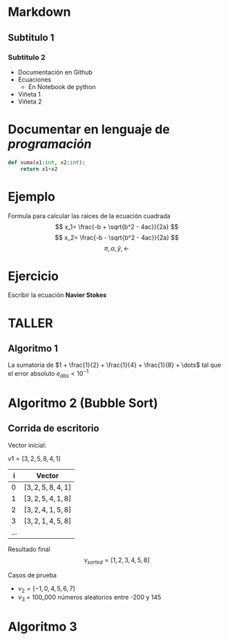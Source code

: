 # Markdown
## Subtitulo 1
### Subtitulo 2
* Documentación en Github
* Ecuaciones
  * En Notebook de python
* Viñeta 1
* Viñeta 2
  
# Documentar en lenguaje de *programación*
```python
def suma(x1:int, x2:int):
    return x1+x2
```
# Ejemplo
Formula para calcular las raices de la ecuación cuadrada
$$ x_1= \frac{-b + \sqrt{b^2 - 4ac}}{2a} $$
$$ x_2= \frac{-b - \sqrt{b^2 - 4ac}}{2a} $$
$$ \pi, \alpha, \hat{y}, \leftarrow $$

# Ejercicio
Escribir la ecuación **Navier Stokes**

# TALLER
## Algoritmo 1

La sumatoria de $1 + \frac{1}{2} + \frac{1}{4} + \frac{1}{8} + \dots$ tal que el error absoluto $e_{abs} < 10^{-1}$

# Algoritmo 2 (Bubble Sort)

## Corrida de escritorio

Vector inicial:  

$v1 = [3, 2, 5, 8, 4, 1]$

| i   | Vector             |
| --- | -- |
| 0   | $[3, 2, 5, 8, 4, 1]$ |
| 1   | $[3, 2, 5, 4, 1, 8]$ |
| 2   | $[3, 2, 4, 1, 5, 8]$ |
| 3   | $[3, 2, 1, 4, 5, 8]$ |
| ... |                |

Resultado final
$$v_{sorted} = [1,2,3,4,5,8]$$

Casos de prueba
* $v_2 = [-1,0,4,5,6,7]$
* $v_3$ = 100_000 números aleatorios entre -200 y 145

# Algoritmo 3
